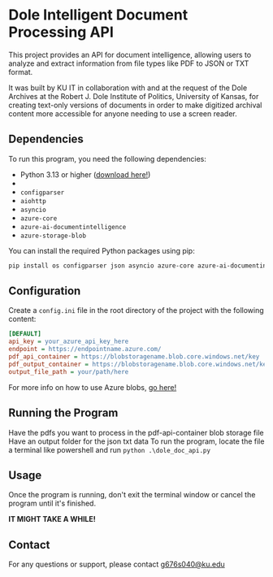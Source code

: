 # Dole Intelligent Document Processing API

This project provides an API for document intelligence, allowing users to analyze and extract information from file types like PDF to JSON or TXT format.

It was built by KU IT in collaboration with and at the request of the Dole Archives at the Robert J. Dole Institute of Politics, University of Kansas, for creating text-only versions of documents in order to make digitized archival content more accessible for anyone needing to use a screen reader.

## Dependencies

To run this program, you need the following dependencies:

- Python 3.13 or higher ([download here!](https://www.python.org/downloads/))
- 
- `configparser`
- `aiohttp`
- `asyncio`
- `azure-core`
- `azure-ai-documentintelligence`
- `azure-storage-blob`

You can install the required Python packages using pip:
```sh
pip install os configparser json asyncio azure-core azure-ai-documentintelligence azure-storage-blob
```

## Configuration

Create a `config.ini` file in the root directory of the project with the following content:

```ini
[DEFAULT]
api_key = your_azure_api_key_here
endpoint = https://endpointname.azure.com/
pdf_api_container = https://blobstoragename.blob.core.windows.net/key
pdf_output_container = https://blobstoragename.blob.core.windows.net/key
output_file_path = your/path/here
```

For more info on how to use Azure blobs, [go here!](https://learn.microsoft.com/en-us/azure/ai-services/document-intelligence/prebuilt/batch-analysis?view=doc-intel-4.0.0/)

## Running the Program

Have the pdfs you want to process in the pdf-api-container blob storage file
Have an output folder for the json txt data
To run the program, locate the file a terminal like powershell and run
`python .\dole_doc_api.py`

## Usage

Once the program is running, don't exit the terminal window or cancel the program until it's finished.

**IT MIGHT TAKE A WHILE!**

## Contact

For any questions or support, please contact [g676s040@ku.edu](mailto:g676s040@ku.edu)


